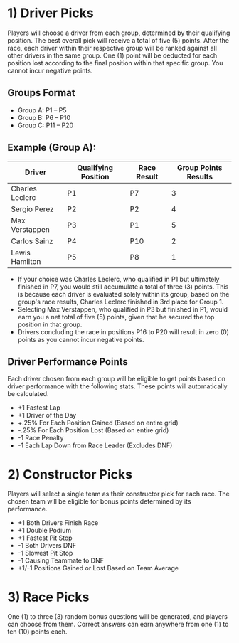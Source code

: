 # 1) Driver Picks

Players will choose a driver from each group, determined by their qualifying position. The best overall pick will receive a total of five (5) points. After the race, each driver within their respective group will be ranked against all other drivers in the same group. One (1) point will be deducted for each position lost according to the final position within that specific group. You cannot incur negative points.

## Groups Format 
- Group A: P1 – P5
- Group B: P6 – P10
- Group C: P11 – P20

## Example (Group A):
| Driver          | Qualifying Position | Race Result | Group Points Results |
|-----------------|---------------------|-------------|----------------------|
| Charles Leclerc | P1                  | P7          | 3                    |
| Sergio Perez    | P2                  | P2          | 4                    |
| Max Verstappen  | P3                  | P1          | 5                    |
| Carlos Sainz    | P4                  | P10         | 2                    |
| Lewis Hamilton  | P5                  | P8          | 1                    |

- If your choice was Charles Leclerc, who qualified in P1 but ultimately finished in P7, you would still accumulate a total of three (3) points. This is because each driver is evaluated solely within its group, based on the group's race results, Charles Leclerc finished in 3rd place for Group 1.
- Selecting Max Verstappen, who qualified in P3 but finished in P1, would earn you a net total of five (5) points, given that he secured the top position in that group.
- Drivers concluding the race in positions P16 to P20 will result in zero (0) points as you cannot incur negative points.

## Driver Performance Points 

Each driver chosen from each group will be eligible to get points based on driver performance with the following stats. These points will automatically be calculated.

- +1 Fastest Lap
- +1 Driver of the Day
- +.25% For Each Position Gained (Based on entire grid)
- -.25% For Each Position Lost (Based on entire grid)
- -1 Race Penalty
- -1 Each Lap Down from Race Leader (Excludes DNF)


# 2) Constructor Picks

Players will select a single team as their constructor pick for each race. The chosen team will be eligible for bonus points determined by its performance.

- +1 Both Drivers Finish Race
- +1 Double Podium
- +1 Fastest Pit Stop
- -1 Both Drivers DNF
- -1 Slowest Pit Stop
- -1 Causing Teammate to DNF
- +1/-1 Positions Gained or Lost Based on Team Average
 

# 3) Race Picks

One (1) to three (3) random bonus questions will be generated, and players can choose from them. Correct answers can earn anywhere from one (1) to ten (10) points each.
